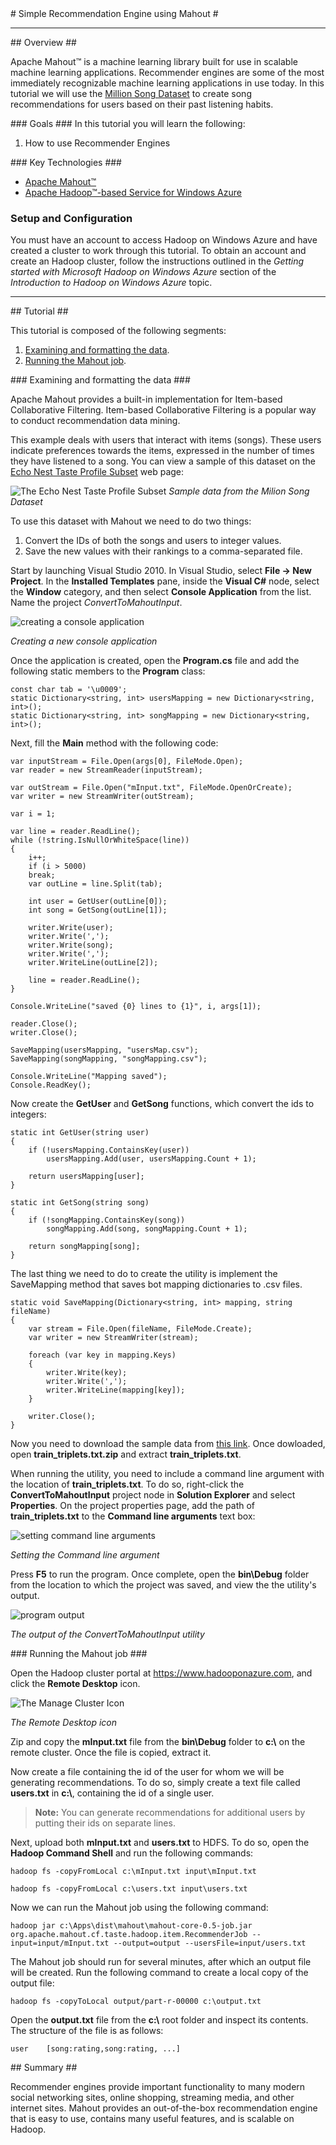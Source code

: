 <a name="title" />
# Simple Recommendation Engine using Mahout #

---

<a name="Overview" />
## Overview ##

Apache Mahout™ is a machine learning library built for use in scalable machine learning applications. Recommender engines are some of the most immediately recognizable machine learning applications in use today. In this tutorial we will use the  [Million Song Dataset](http://labrosa.ee.columbia.edu/millionsong/tasteprofile) to create song recommendations for users based on their past listening habits.

<a id="goals" />
### Goals ###
In this tutorial you will learn the following:

1. How to use Recommender Engines

<a name="technologies" />
### Key Technologies ###

- [Apache Mahout™][1]
- [Apache Hadoop™-based Service for Windows Azure][2]

[1]: http://mahout.apache.org/
[2]: http://www.hadooponazure.com/[3]: 
<a name="setup" />
### Setup and Configuration ###

You must have an account to access Hadoop on Windows Azure and have created a cluster to work through this tutorial. To obtain an account and create an Hadoop cluster, follow the instructions outlined in the _Getting started with Microsoft Hadoop on Windows Azure_ section of the _Introduction to Hadoop on Windows Azure_ topic.

---

<a name="Tutorial" />
## Tutorial ##

This tutorial is composed of the following segments:

1. [Examining and formatting the data](#segment1).
1. [Running the Mahout job](#segment2).

<a name="segment1" />
### Examining and formatting the data ###

Apache Mahout provides a built-in implementation for Item-based Collaborative Filtering. Item-based Collaborative Filtering is a popular way to conduct recommendation data mining. 

This example deals with users that interact with items (songs). These users indicate preferences towards the items, expressed in the number of times they have listened to a song. You can view a sample of this dataset on the [Echo Nest Taste Profile Subset](http://labrosa.ee.columbia.edu/millionsong/tasteprofile) web page:

![The Echo Nest Taste Profile Subset](../media/the-echo-nest-taste-profile-subset.png) 
_Sample data from the Milion Song Dataset_

To use this dataset with Mahout we need to do two things:

1.	Convert the IDs of both the songs and users to integer values.
2.	Save the new values with their rankings to a comma-separated file.

Start by launching Visual Studio 2010. In Visual Studio, select **File -> New Project**. In the **Installed Templates** pane, inside the **Visual C#** node, select the **Window** category, and then select **Console Application** from the list. Name the project _ConvertToMahoutInput_.

![creating a console application](../media/creating-a-console-application.png)

_Creating a new console application_

Once the application is created, open the **Program.cs** file and add the following static members to the **Program** class:


	const char tab = '\u0009';
	static Dictionary<string, int> usersMapping = new Dictionary<string, int>();
	static Dictionary<string, int> songMapping = new Dictionary<string, int>();	


Next, fill the **Main** method with the following code:


	var inputStream = File.Open(args[0], FileMode.Open);
	var reader = new StreamReader(inputStream);

	var outStream = File.Open("mInput.txt", FileMode.OpenOrCreate);
	var writer = new StreamWriter(outStream);

	var i = 1;

	var line = reader.ReadLine();
	while (!string.IsNullOrWhiteSpace(line))
	{
    	i++;
    	if (i > 5000)
		break;
    	var outLine = line.Split(tab);

    	int user = GetUser(outLine[0]);
    	int song = GetSong(outLine[1]);

    	writer.Write(user);
    	writer.Write(',');
    	writer.Write(song);
   	 	writer.Write(',');
   	 	writer.WriteLine(outLine[2]);

    	line = reader.ReadLine();
	}

	Console.WriteLine("saved {0} lines to {1}", i, args[1]);

	reader.Close();
	writer.Close();

	SaveMapping(usersMapping, "usersMap.csv");
	SaveMapping(songMapping, "songMapping.csv");

	Console.WriteLine("Mapping saved");
	Console.ReadKey();


Now create the **GetUser** and **GetSong** functions, which convert the ids to integers:

	static int GetUser(string user)
	{
    	if (!usersMapping.ContainsKey(user))
        	usersMapping.Add(user, usersMapping.Count + 1);

    	return usersMapping[user];
	}

	static int GetSong(string song)
	{
    	if (!songMapping.ContainsKey(song))
        	songMapping.Add(song, songMapping.Count + 1);

    	return songMapping[song];
	}

The last thing we need to do to create the utility is implement the SaveMapping method that saves bot mapping dictionaries to .csv files.


	static void SaveMapping(Dictionary<string, int> mapping, string fileName)
	{
    	var stream = File.Open(fileName, FileMode.Create);
    	var writer = new StreamWriter(stream);

    	foreach (var key in mapping.Keys)
    	{
        	writer.Write(key);
        	writer.Write(',');
        	writer.WriteLine(mapping[key]);
    	}

    	writer.Close();
	}


Now you need to download the sample data from [this link](http://labrosa.ee.columbia.edu/millionsong/sites/default/files/challenge/train_triplets.txt.zip). Once dowloaded, open **train_triplets.txt.zip** and extract **train_triplets.txt**.

When running the utility, you need to include a command line argument with the location of **train_triplets.txt**. To do so, right-click the **ConvertToMahoutInput** project node in **Solution Explorer** and select **Properties**. On the project properties page, add the path of **train_triplets.txt** to the **Command line arguments** text box:

![setting command line arguments](../media/setting-command-line-arguments.png)

_Setting the Command line argument_

Press **F5** to run the program. Once complete, open the **bin\Debug** folder from the location to which the project was saved, and view the the utility's output.

![program output](../media/program-output.png)

_The output of the ConvertToMahoutInput utility_

<a name="segment2" />
### Running the Mahout job ###

Open the Hadoop cluster portal at <https://www.hadooponazure.com>, and click the **Remote Desktop** icon.

![The Manage Cluster Icon](../media/the-manage-cluster-icon.png "The Manage Cluster Icon")

_The Remote Desktop icon_

Zip and copy the **mInput.txt** file from the **bin\Debug** folder to **c:\\** on the remote cluster. Once the file is copied, extract it.

Now create a file containing the id of the user for whom we will be generating recommendations. To do so, simply create a text file called **users.txt** in **c:\\**, containing the id of a single user.

> **Note:** You can generate recommendations for additional users by putting their ids on separate lines.

Next, upload both **mInput.txt** and **users.txt** to HDFS. To do so, open the **Hadoop Command Shell** and run the following commands:

	hadoop fs -copyFromLocal c:\mInput.txt input\mInput.txt

	hadoop fs -copyFromLocal c:\users.txt input\users.txt

Now we can run the Mahout job using the following command:

	hadoop jar c:\Apps\dist\mahout\mahout-core-0.5-job.jar org.apache.mahout.cf.taste.hadoop.item.RecommenderJob --input=input/mInput.txt --output=output --usersFile=input/users.txt

The Mahout job should run for several minutes, after which an output file will be created. Run the following command to create a local copy of the output file:

	hadoop fs -copyToLocal output/part-r-00000 c:\output.txt

Open the **output.txt** file from the **c:\\** root folder and inspect its contents. The structure of the file is as follows:

	user	[song:rating,song:rating, ...]

<a name="summary" />
## Summary ##

Recommender engines provide important functionality to many modern social networking sites, online shopping, streaming media, and other internet sites. Mahout provides an out-of-the-box recommendation engine that is easy to use, contains many useful features, and is scalable on Hadoop.